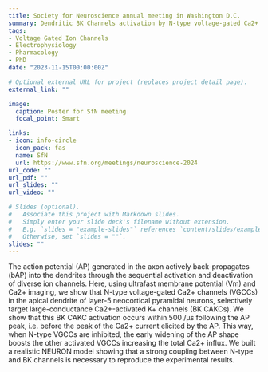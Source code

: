 ```yaml
---
title: Society for Neuroscience annual meeting in Washington D.C.
summary: Dendritic BK Channels activation by N-type voltage-gated Ca2+ channels in neocortical layer-5 pyramidal neurons.
tags:
- Voltage Gated Ion Channels
- Electrophysiology
- Pharmacology
- PhD
date: "2023-11-15T00:00:00Z"

# Optional external URL for project (replaces project detail page).
external_link: ""

image:
  caption: Poster for SfN meeting
  focal_point: Smart

links:
- icon: info-circle
  icon_pack: fas
  name: SfN
  url: https://www.sfn.org/meetings/neuroscience-2024
url_code: ""
url_pdf: ""
url_slides: ""
url_video: ""

# Slides (optional).
#   Associate this project with Markdown slides.
#   Simply enter your slide deck's filename without extension.
#   E.g. `slides = "example-slides"` references `content/slides/example-slides.md`.
#   Otherwise, set `slides = ""`.
slides: ""
---
```

The action potential (AP) generated in the axon actively back-propagates (bAP) into the dendrites through the sequential activation and deactivation of diverse ion channels. Here, using ultrafast membrane potential (Vm) and Ca2+ imaging, we show that N-type voltage-gated Ca2+ channels (VGCCs) in the apical dendrite of layer-5 neocortical pyramidal neurons, selectively target large-conductance Ca2+-activated K+ channels (BK CAKCs). We show that this BK CAKC activation occurs within 500 /µs following the AP peak, i.e. before the peak of the Ca2+ current elicited by the AP. This way, when N-type VGCCs are inhibited, the early widening of the AP shape boosts the other activated VGCCs increasing the total Ca2+ influx. We built a realistic NEURON model showing that a strong coupling between N-type and BK channels is necessary to reproduce the experimental results. 
